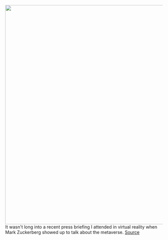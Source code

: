 <img src='https://cdn.vox-cdn.com/thumbor/TkwVMytOMlPlAXcW241ENGcANso=/0x0:1681x941/1200x675/filters:focal(707x337:975x605)/cdn.vox-cdn.com/uploads/chorus_image/image/69746475/Screen_Shot_2021_08_18_at_5.37.04_PM.0.png' width='700px' /><br/>
It wasn't long into a recent press briefing I attended in virtual reality when Mark Zuckerberg showed up to talk about the metaverse.
<a href='https://www.theverge.com/2021/8/19/22629942/facebook-workrooms-horizon-oculus-vr'> Source <a/>
